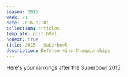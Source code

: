 ```yaml
---
season: 2015
week: 21
date: 2016-02-01
collection: articles
template: post.html
nonext: true
title: 2015 - Suberbowl
description: Defense wins Championships
---
```


Here's your rankings after the Superbowl 2015:

